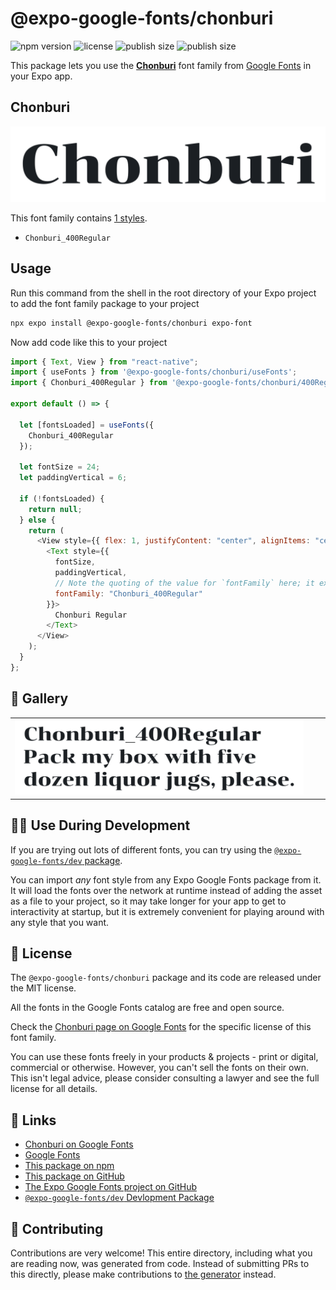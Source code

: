 # @expo-google-fonts/chonburi

![npm version](https://flat.badgen.net/npm/v/@expo-google-fonts/chonburi)
![license](https://flat.badgen.net/github/license/expo/google-fonts)
![publish size](https://flat.badgen.net/packagephobia/install/@expo-google-fonts/chonburi)
![publish size](https://flat.badgen.net/packagephobia/publish/@expo-google-fonts/chonburi)

This package lets you use the [**Chonburi**](https://fonts.google.com/specimen/Chonburi) font family from [Google Fonts](https://fonts.google.com/) in your Expo app.

## Chonburi

![Chonburi](./font-family.png)

This font family contains [1 styles](#-gallery).

- `Chonburi_400Regular`

## Usage

Run this command from the shell in the root directory of your Expo project to add the font family package to your project

```sh
npx expo install @expo-google-fonts/chonburi expo-font
```

Now add code like this to your project

```js
import { Text, View } from "react-native";
import { useFonts } from '@expo-google-fonts/chonburi/useFonts';
import { Chonburi_400Regular } from '@expo-google-fonts/chonburi/400Regular';

export default () => {

  let [fontsLoaded] = useFonts({
    Chonburi_400Regular
  });

  let fontSize = 24;
  let paddingVertical = 6;

  if (!fontsLoaded) {
    return null;
  } else {
    return (
      <View style={{ flex: 1, justifyContent: "center", alignItems: "center" }}>
        <Text style={{
          fontSize,
          paddingVertical,
          // Note the quoting of the value for `fontFamily` here; it expects a string!
          fontFamily: "Chonburi_400Regular"
        }}>
          Chonburi Regular
        </Text>
      </View>
    );
  }
};
```

## 🔡 Gallery


||||
|-|-|-|
|![Chonburi_400Regular](./400Regular/Chonburi_400Regular.ttf.png)||||


## 👩‍💻 Use During Development

If you are trying out lots of different fonts, you can try using the [`@expo-google-fonts/dev` package](https://github.com/expo/google-fonts/tree/master/font-packages/dev#readme).

You can import _any_ font style from any Expo Google Fonts package from it. It will load the fonts over the network at runtime instead of adding the asset as a file to your project, so it may take longer for your app to get to interactivity at startup, but it is extremely convenient for playing around with any style that you want.


## 📖 License

The `@expo-google-fonts/chonburi` package and its code are released under the MIT license.

All the fonts in the Google Fonts catalog are free and open source.

Check the [Chonburi page on Google Fonts](https://fonts.google.com/specimen/Chonburi) for the specific license of this font family.

You can use these fonts freely in your products & projects - print or digital, commercial or otherwise. However, you can't sell the fonts on their own. This isn't legal advice, please consider consulting a lawyer and see the full license for all details.

## 🔗 Links

- [Chonburi on Google Fonts](https://fonts.google.com/specimen/Chonburi)
- [Google Fonts](https://fonts.google.com/)
- [This package on npm](https://www.npmjs.com/package/@expo-google-fonts/chonburi)
- [This package on GitHub](https://github.com/expo/google-fonts/tree/master/font-packages/chonburi)
- [The Expo Google Fonts project on GitHub](https://github.com/expo/google-fonts)
- [`@expo-google-fonts/dev` Devlopment Package](https://github.com/expo/google-fonts/tree/master/font-packages/dev)

## 🤝 Contributing

Contributions are very welcome! This entire directory, including what you are reading now, was generated from code. Instead of submitting PRs to this directly, please make contributions to [the generator](https://github.com/expo/google-fonts/tree/master/packages/generator) instead.
